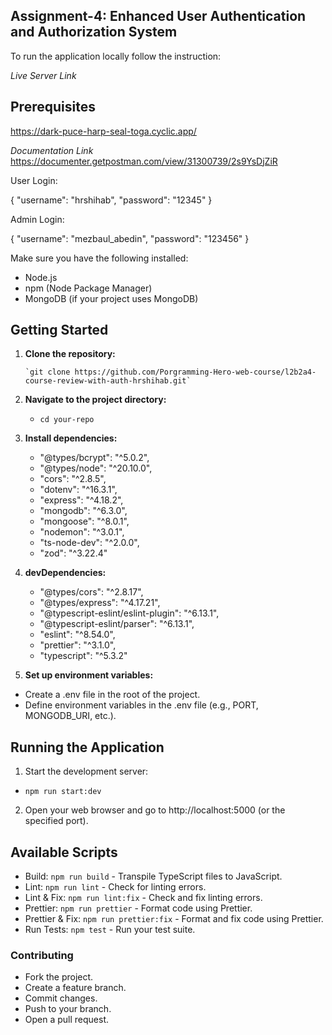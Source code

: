 ## Assignment-4: Enhanced User Authentication and Authorization System
To run the application locally follow the instruction:

*Live Server Link*
## Prerequisites
https://dark-puce-harp-seal-toga.cyclic.app/

*Documentation Link*
https://documenter.getpostman.com/view/31300739/2s9YsDjZiR

User Login:

{
    "username": "hrshihab",
    "password": "12345"
}

Admin Login:

{
    "username": "mezbaul_abedin",
    "password": "123456"
}



Make sure you have the following installed:

- Node.js
- npm (Node Package Manager)
- MongoDB (if your project uses MongoDB)

## Getting Started

1. **Clone the repository:**
   ```
   `git clone https://github.com/Porgramming-Hero-web-course/l2b2a4-course-review-with-auth-hrshihab.git`
   
2. **Navigate to the project directory:**
    - `cd your-repo`

3. **Install dependencies:**
    - "@types/bcrypt": "^5.0.2",
    - "@types/node": "^20.10.0",
    - "cors": "^2.8.5",
    - "dotenv": "^16.3.1",
    - "express": "^4.18.2",
    - "mongodb": "^6.3.0",
    - "mongoose": "^8.0.1",
    - "nodemon": "^3.0.1",
    - "ts-node-dev": "^2.0.0",
    - "zod": "^3.22.4"
 5. **devDependencies:**
    - "@types/cors": "^2.8.17",
    - "@types/express": "^4.17.21",
    - "@typescript-eslint/eslint-plugin": "^6.13.1",
    - "@typescript-eslint/parser": "^6.13.1",
    - "eslint": "^8.54.0",
    - "prettier": "^3.1.0",
    - "typescript": "^5.3.2"
  

4. **Set up environment variables:**
  - Create a .env file in the root of the project.
  - Define environment variables in the .env file (e.g., PORT, MONGODB_URI, etc.).

## Running the Application
1. Start the development server:
  - `npm run start:dev`
2. Open your web browser and go to http://localhost:5000 (or the specified port).

## Available Scripts

- Build: `npm run build` - Transpile TypeScript files to JavaScript.
- Lint: `npm run lint` - Check for linting errors.
- Lint & Fix: `npm run lint:fix` - Check and fix linting errors.
- Prettier: `npm run prettier` - Format code using Prettier.
- Prettier & Fix: `npm run prettier:fix` - Format and fix code using Prettier.
- Run Tests: `npm test` - Run your test suite.

### Contributing
- Fork the project.
- Create a feature branch.
- Commit changes.
- Push to your branch.
- Open a pull request.
